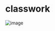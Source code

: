 # classwork

![image](https://user-images.githubusercontent.com/107510454/189369940-677775e1-a0bb-468b-9c27-f6d6e136cab1.png)
